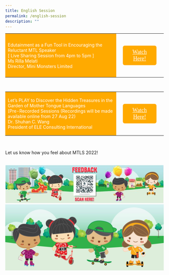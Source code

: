 ```yaml
---
title: English Session
permalink: /english-session
description: ""
---
```

<html>
<head>
<style>
	.btn1{
	font-size: 18px;
    font-family: KaiTi;
    background-color: #fa0;
    padding: 10px 13px;
    margin: 30px 13px;
    border-radius: 6px;
    width: 60%;
    text-align: center;
	display:block;
	}
	 .btn1:hover {
background-color: lightgrey;!important;
}
.content a {
margin-bottom:0rem;
text-decoration:none;
}
@media only screen and (max-width: 600px) {
  body {
   width:100%
  }
}
</style>
</head>
<body>
	<table style="border-collapse: collapse;
  width: 100%;">
  <tr>
    <td style="border: none; width: 70%;
  text-align: left;padding: 8px;background-color:#fa0;color:#fff">Edutainment as a Fun Tool in Encouraging the Reluctant MTL Speaker<br/>
  [ Live Sharing Session from 4pm to 5pm ]<br/>
Ms Rilla Melati<br/>
		Director, Mini Monsters Limited<br/>
        </td>
    <td style="border: none;
  text-align: left;padding: 8px;width: 30%;">
 <a href="/Ms-Rilla-Melati" class="btn1" style="color:#fff;">Watch Here!</a>
</td>
    </tr>
</table>
<br/>
<table style="border-collapse: collapse;
  width: 100%;">
  <tr>
    <td style="border: none; width: 70%;
  text-align: left;padding: 8px;background-color:#fa0;color:#fff">Let’s PLAY to Discover the Hidden Treasures in the Garden of Mother Tongue Languages<br/>
  [Pre-Recorded Sessions (Recordings will be made available online from 27 Aug 22) <br/>
Dr. Shuhan C. Wang<br/>
		President of ELE Consulting International
     </td>
    <td style="border: none;
  text-align: left;padding: 8px;width: 30%;">
 <a href="/Dr-Shuhan-C-Wang" class="btn1" style="color:#fff;">Watch Here!</a>
</td>
    </tr>
</table>
	<br/>
	<p>Let us know how you feel about MTLS 2022!</p>
	<br/>
	<img src="/images/feedback.jpg">
	<br/>
	<img src="/images/2021-08-04_mtls_web_footer_600x250_300dpi.jpg">
</body>
</html>